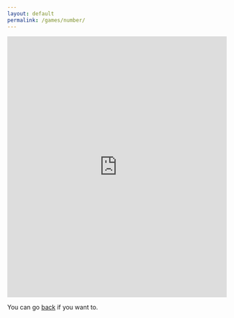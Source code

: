 ```yaml
---
layout: default
permalink: /games/number/
---
```

<iframe src="https://trinket.io/embed/python/b8fe38588e?toggleCode=true&runOption=run&start=result" width="100%" height="600" frameborder="0" marginwidth="0" marginheight="0" allowfullscreen></iframe>
<p>You can go <a href="/games">back</a> if you want to.</p>
